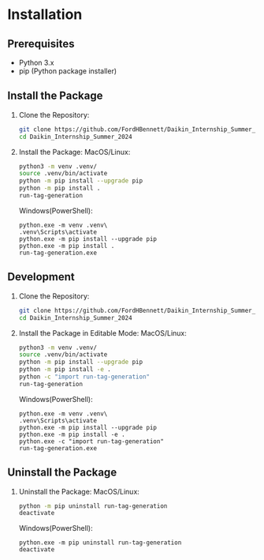 # Installation

## Prerequisites
- Python 3.x
- pip (Python package installer)

## Install the Package

1. Clone the Repository:
    ```sh
    git clone https://github.com/FordHBennett/Daikin_Internship_Summer_2024.git
    cd Daikin_Internship_Summer_2024
    ```
2. Install the Package:
    MacOS/Linux:
    ```sh
    python3 -m venv .venv/
    source .venv/bin/activate
    python -m pip install --upgrade pip
    python -m pip install .
    run-tag-generation
    ```

    Windows(PowerShell):
    ```pwsh
    python.exe -m venv .venv\
    .venv\Scripts\activate
    python.exe -m pip install --upgrade pip
    python.exe -m pip install .
    run-tag-generation.exe
    ```

## Development
1. Clone the Repository:
    ```sh
    git clone https://github.com/FordHBennett/Daikin_Internship_Summer_2024.git
    cd Daikin_Internship_Summer_2024
    ```

2. Install the Package in Editable Mode:
    MacOS/Linux:
    ```sh
    python3 -m venv .venv/
    source .venv/bin/activate
    python -m pip install --upgrade pip
    python -m pip install -e .
    python -c "import run-tag-generation"
    run-tag-generation
    ```

    Windows(PowerShell):
    ```pwsh
    python.exe -m venv .venv\
    .venv\Scripts\activate
    python.exe -m pip install --upgrade pip
    python.exe -m pip install -e .
    python.exe -c "import run-tag-generation"
    run-tag-generation.exe
    ```

## Uninstall the Package
1. Uninstall the Package:
    MacOS/Linux:
    ```sh
    python -m pip uninstall run-tag-generation
    deactivate 
    ```

    Windows(PowerShell):
    ```pwsh
    python.exe -m pip uninstall run-tag-generation
    deactivate
    ```



